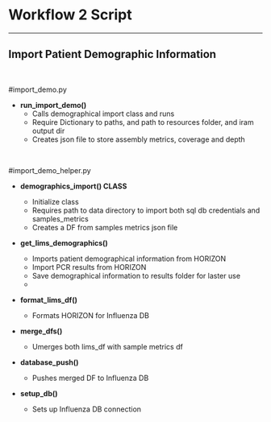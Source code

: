 # Workflow 2 Script
_______________________________________

## Import Patient Demographic Information

<br />

#import_demo.py

- **run_import_demo()**
    - Calls demographical import class and runs
    - Require Dictionary to paths, and path to resources folder, and iram output dir
    - Creates json file to store assembly metrics, coverage and depth


<br />

#import_demo_helper.py

- **demographics_import() CLASS**
    - Initialize class
    - Requires path to data directory to import both sql db credentials and samples_metrics
    - Creates a DF from samples metrics json file 

- **get_lims_demographics()**
    - Imports patient demographical information from HORIZON
    - Import PCR results from HORIZON
    - Save demographical information to results folder for laster use
    - 

- **format_lims_df()**
    - Formats HORIZON for Influenza DB

- **merge_dfs()**
    - Umerges both lims_df with sample metrics df

- **database_push()**
    - Pushes merged DF to Influenza DB

- **setup_db()**
    - Sets up Influenza DB connection


<br />
